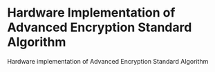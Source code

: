 # Hardware Implementation of Advanced Encryption Standard Algorithm
Hardware implementation of Advanced Encryption Standard Algorithm
